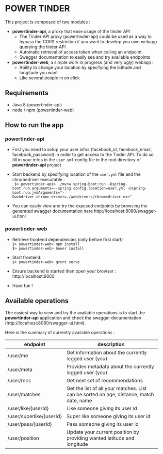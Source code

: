 # POWER TINDER

This project is composed of two modules :  
* **powertinder-api**, a proxy that ease usage of the tinder API  
  * The Tinder API proxy (powertinder-api) could be used as a way to bypass the CORS restriction if you want to develop you
 own webapp querying the tinder API
  * Automatic retrieval of access token when calling an endpoint
  * Swagger documentation to easily  see and try available endpoints
* **powertinder-web**, a simple work in progress (and very ugly) webapp : 
  * Ability to change your location by specifying the latitude and longitude you want
  * Like several people in on click

## Requirements
* Java 8 (powertinder-api)
* node / npm (powertinder-web)

## How to run the app
### powertinder-api
* First you need to setup your user infos (facebook_id, facebook_email, facebook_password) in order to get access to the Tinder API. 
To do so fill in your infos in the `user.yml` config file in the root directory of **powertinder-api** project

* Start backend by specifying location of the `user.yml` file and the chromedriver executable :   
`` $> powertinder-api> ./mvnw spring-boot:run -Dspring-boot.run.arguments=--spring.config.location=user.yml -Dspring-boot.run.jvmArguments="-Dwebdriver.chrome.driver=./webdrivers/chromedriver.exe"``

* You can easily view and try the exposed endpoints by browsing the generated swagger documentation here http://localhost:8080/swagger-ui.html

### powertinder-web
* Retrieve frontend dependencies (only before first start)  
``$> powertinder-web> npm install``  
``$> powertinder-web> bower install``

* Start frontend:  
``$> powertinder-web> grunt serve``

* Ensure backend is started then open your browser : http://localhost:9000

* Have fun !

## Available operations
The easiest way to view and try the available operations is to start the **powertinder-api** application and check the swagger
documentation (http://localhost:8080/swagger-ui.html).  

Here is the summary of currently available operations :  

| endpoint                 | description                                                                                |
|--------------------------|--------------------------------------------------------------------------------------------|
| /user/me                 | Get information about the currently logged user (you)                                      |
| /user/meta               | Provides metadata about the currently logged user (you)                                    |
| /user/recs               | Get next set of recommendations                                                            |
| /user/matches            | Get the list of all your matches. List can be sorted on age, distance, match date, name    |
| /user/like/{userId}      | Like someone giving its user id                                                            |
| /user/superlike/{userId} | Super like someone giving its user id                                                      |
| /user/pass/{userId}      | Pass someone giving its user id                                                            |
| /user/position           | Update your current position by providing wanted latitude and longitude                    |




